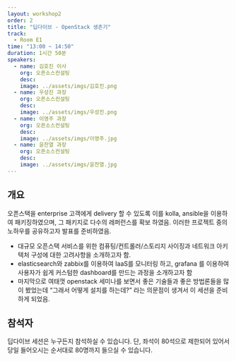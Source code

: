 ```yaml
---
layout: workshop2
order: 2
title: "딥다이브 - OpenStack 생존기"
track:
  - Room E1
time: "13:00 ~ 14:50"
duration: 1시간 50분
speakers:
  - name: 김호진 이사
    org: 오픈소스컨설팅
    desc: 
    image: ../assets/imgs/김호진.png
  - name: 우성진 과장
    org: 오픈소스컨설팅
    desc: 
    image: ../assets/imgs/우성진.png
  - name: 이영주 과장
    org: 오픈소스컨설팅
    desc: 
    image: ../assets/imgs/이영주.jpg
  - name: 윤찬열 과장
    org: 오픈소스컨설팅
    desc: 
    image: ../assets/imgs/윤찬열.jpg
---
```


## 개요 
오픈스택을 enterprise 고객에게 delivery 할 수 있도록 이를 kolla, ansible을 이용하여 패키징하였으며, 그 패키지로 다수의 레퍼런스를 확보 하였음. 이러한 프로젝트 중의 노하우를 공유하고자 발표를 준비하였음.

- 대규모 오픈스택 서비스를 위한 컴퓨팅/컨트롤러/스토리지 사이징과 네트워크 아키텍처 구성에 대한 고려사항을 소개하고자 함.
- elasticsearch와 zabbix를 이용하여 IaaS를 모니터링 하고, grafana 를 이용하여 사용자가 쉽게 커스텀한 dashboard를 만드는 과정을 소개하고자 함
- 마지막으로 여태껏 openstack 세미나를 보면서 좋은 기술들과 좋은 방법론들을 많이 봤었는데 “그래서 어떻게 설치를 하는데?” 라는 의문점이 생겨서 이 세션을 준비하게 되었음.

## 참석자 
딥다이브 세션은 누구든지 참석하실 수 있습니다. 단, 좌석이 80석으로 제한되어 있어서 당일 들어오시는 순서대로 80명까지 들으실 수 있습니다.
